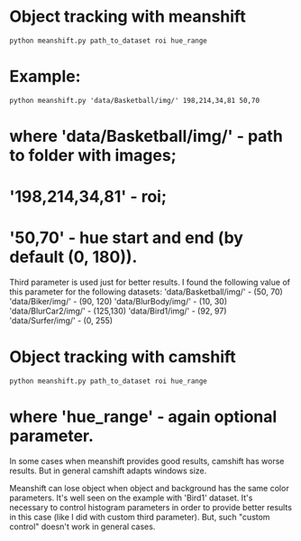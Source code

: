 # Object tracking with meanshift
```python meanshift.py path_to_dataset roi hue_range```
# Example:
```python meanshift.py 'data/Basketball/img/' 198,214,34,81 50,70```
# where 'data/Basketball/img/' - path to folder with images;
# '198,214,34,81' - roi;
# '50,70' - hue start and end (by default (0, 180)).

Third parameter is used just for better results. I found the following value of this parameter for the following datasets:
'data/Basketball/img/' - (50, 70)
'data/Biker/img/' - (90, 120)
'data/BlurBody/img/' - (10, 30)
'data/BlurCar2/img/' - (125,130)
'data/Bird1/img/' - (92, 97)
'data/Surfer/img/' - (0, 255)

# Object tracking with camshift
```python meanshift.py path_to_dataset roi hue_range```
# where 'hue_range' - again optional parameter.

In some cases when meanshift provides good results, camshift has worse results. But in general camshift adapts windows size.

Meanshift can lose object when object and background has the same color parameters. It's well seen on the example with 'Bird1' dataset. It's necessary to control histogram parameters in order to provide better results in this case (like I did with custom third parameter). But, such "custom control" doesn't work in general cases.
